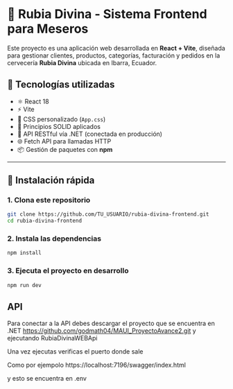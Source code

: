 # 🍻 Rubia Divina - Sistema Frontend para Meseros

Este proyecto es una aplicación web desarrollada en **React + Vite**, diseñada para gestionar clientes, productos, categorías, facturación y pedidos en la cervecería **Rubia Divina** ubicada en Ibarra, Ecuador.

## 🧰 Tecnologías utilizadas

- ⚛️ React 18
- ⚡ Vite
- 🎨 CSS personalizado (`App.css`)
- 🧠 Principios SOLID aplicados
- 🔄 API RESTful vía .NET (conectada en producción)
- 🌐 Fetch API para llamadas HTTP
- 📦 Gestión de paquetes con **npm**

---

## 🚀 Instalación rápida

### 1. Clona este repositorio

```bash
git clone https://github.com/TU_USUARIO/rubia-divina-frontend.git
cd rubia-divina-frontend
```
### 2. Instala las dependencias
```bash
npm install
```

### 3. Ejecuta el proyecto en desarrollo
``` bash
npm run dev
```

## API
Para conectar a la API debes descargar el proyecto que se encuentra en .NET
https://github.com/godmath04/MAUI_ProyectoAvance2.git
y ejecutando RubiaDivinaWEBApi

Una vez ejecutas verificas el puerto donde sale

Como por ejempolo
https://localhost:7196/swagger/index.html

y esto se encuentra en .env